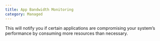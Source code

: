 ```yaml
---
title: App Bandwidth Monitoring
category: Managed
---
```


This will notify you if certain applications are compromising your system’s performance by consuming more resources than necessary.